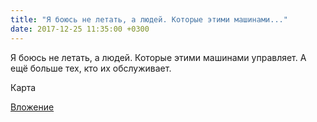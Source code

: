```yaml
---
title: "Я боюсь не летать, а людей. Которые этими машинами..."
date: 2017-12-25 11:35:00 +0300
---
```


Я боюсь не летать, а людей. Которые этими машинами управляет. А ещё больше тех, кто их обслуживает.

Карта

[Вложение](/assets/vk_photos/2/YyYh2md1O7M.jpg)
